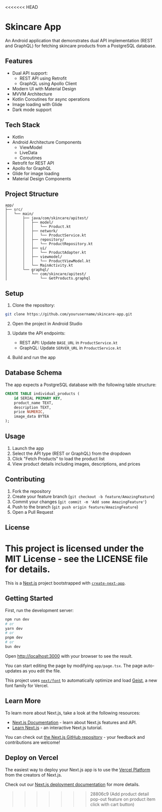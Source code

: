 <<<<<<< HEAD
# Skincare App

An Android application that demonstrates dual API implementation (REST and GraphQL) for fetching skincare products from a PostgreSQL database.

## Features

- Dual API support:
  - REST API using Retrofit
  - GraphQL using Apollo Client
- Modern UI with Material Design
- MVVM Architecture
- Kotlin Coroutines for async operations
- Image loading with Glide
- Dark mode support

## Tech Stack

- Kotlin
- Android Architecture Components
  - ViewModel
  - LiveData
  - Coroutines
- Retrofit for REST API
- Apollo for GraphQL
- Glide for image loading
- Material Design Components

## Project Structure

```
app/
├── src/
│   └── main/
│       ├── java/com/skincare/apitest/
│       │   ├── model/
│       │   │   └── Product.kt
│       │   ├── network/
│       │   │   └── ProductService.kt
│       │   ├── repository/
│       │   │   └── ProductRepository.kt
│       │   ├── ui/
│       │   │   └── ProductAdapter.kt
│       │   ├── viewmodel/
│       │   │   └── ProductViewModel.kt
│       │   └── MainActivity.kt
│       └── graphql/
│           └── com/skincare/apitest/
│               └── GetProducts.graphql
```

## Setup

1. Clone the repository:
```bash
git clone https://github.com/yourusername/skincare-app.git
```

2. Open the project in Android Studio

3. Update the API endpoints:
   - REST API: Update `BASE_URL` in `ProductService.kt`
   - GraphQL: Update `SERVER_URL` in `ProductService.kt`

4. Build and run the app

## Database Schema

The app expects a PostgreSQL database with the following table structure:

```sql
CREATE TABLE individual_products (
    id SERIAL PRIMARY KEY,
    product_name TEXT,
    description TEXT,
    price NUMERIC,
    image_data BYTEA
);
```

## Usage

1. Launch the app
2. Select the API type (REST or GraphQL) from the dropdown
3. Click "Fetch Products" to load the product list
4. View product details including images, descriptions, and prices

## Contributing

1. Fork the repository
2. Create your feature branch (`git checkout -b feature/AmazingFeature`)
3. Commit your changes (`git commit -m 'Add some AmazingFeature'`)
4. Push to the branch (`git push origin feature/AmazingFeature`)
5. Open a Pull Request

## License

This project is licensed under the MIT License - see the LICENSE file for details.
=======
This is a [Next.js](https://nextjs.org) project bootstrapped with [`create-next-app`](https://nextjs.org/docs/app/api-reference/cli/create-next-app).

## Getting Started

First, run the development server:

```bash
npm run dev
# or
yarn dev
# or
pnpm dev
# or
bun dev
```

Open [http://localhost:3000](http://localhost:3000) with your browser to see the result.

You can start editing the page by modifying `app/page.tsx`. The page auto-updates as you edit the file.

This project uses [`next/font`](https://nextjs.org/docs/app/building-your-application/optimizing/fonts) to automatically optimize and load [Geist](https://vercel.com/font), a new font family for Vercel.

## Learn More

To learn more about Next.js, take a look at the following resources:

- [Next.js Documentation](https://nextjs.org/docs) - learn about Next.js features and API.
- [Learn Next.js](https://nextjs.org/learn) - an interactive Next.js tutorial.

You can check out [the Next.js GitHub repository](https://github.com/vercel/next.js) - your feedback and contributions are welcome!

## Deploy on Vercel

The easiest way to deploy your Next.js app is to use the [Vercel Platform](https://vercel.com/new?utm_medium=default-template&filter=next.js&utm_source=create-next-app&utm_campaign=create-next-app-readme) from the creators of Next.js.

Check out our [Next.js deployment documentation](https://nextjs.org/docs/app/building-your-application/deploying) for more details.
>>>>>>> 28806c9 (Add product detail pop-out feature on product item click with cart button)
